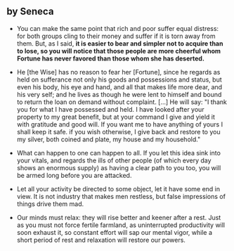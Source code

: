 ## by Seneca

- You can make the same point that rich and poor suffer equal distress: for both groups cling to their money and suffer if it is torn away from them. But, as I said, **it is easier to bear and simpler not to acquire than to lose, so you will notice that those people are more cheerful whom Fortune has never favored than those whom she has deserted.**

- He [the Wise] has no reason to fear her [Fortune], since he regards as held on sufferance not only his goods and possessions and status, but even his body, his eye and hand, and all that makes life more dear, and his very self; and he lives as though he were lent to himself and bound to return the loan on demand without complaint. [...] He will say: "I thank you for what I have possessed and held. I have looked after your property to my great benefit, but at your command I give and yield it with gratitude and good will. If you want me to have anything of yours I shall keep it safe. if you wish otherwise, I give back and restore to you my silver, both coined and plate, my house and my household."

- What can happen to one can happen to all. If you let this idea sink into your vitals, and regards the ills of other people (of which every day shows an enormous supply) as having a clear path to you too, you will be armed long before you are attacked.

- Let all your activity be directed to some object, let it have some end in view. It is not industry that makes men restless, but false impressions of things drive them mad.

- Our minds must relax: they will rise better and keener after a rest. Just as you must not force fertile farmland, as uninterrupted productivity will soon exhaust it, so constant effort will sap our mental vigor, while a short period of rest and relaxation will restore our powers.
  